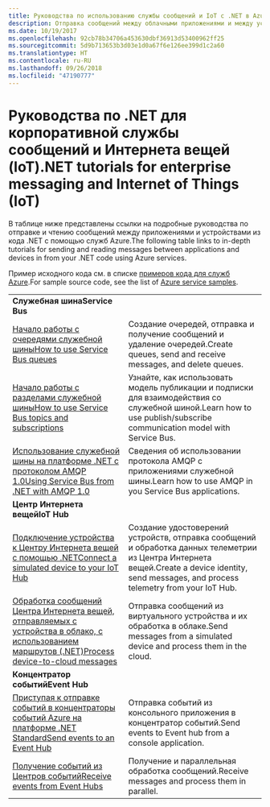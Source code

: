 ```yaml
---
title: Руководства по использованию службы сообщений и IoT с .NET в Azure | Документация Майкрософт
description: Отправка сообщений между облачными приложениями и между устройствами и облаком с использованием .NET и служб Azure.
ms.date: 10/19/2017
ms.openlocfilehash: 92cb78b34706a453630dbf36913d53400962ff25
ms.sourcegitcommit: 5d9b713653b3d03e1d0a67f6e126ee399d1c2a60
ms.translationtype: HT
ms.contentlocale: ru-RU
ms.lasthandoff: 09/26/2018
ms.locfileid: "47190777"
---
```

# <a name="net-tutorials-for-enterprise-messaging-and-internet-of-things-iot"></a><span data-ttu-id="61161-103">Руководства по .NET для корпоративной службы сообщений и Интернета вещей (IoT)</span><span class="sxs-lookup"><span data-stu-id="61161-103">.NET tutorials for enterprise messaging and Internet of Things (IoT)</span></span>

<span data-ttu-id="61161-104">В таблице ниже представлены ссылки на подробные руководства по отправке и чтению сообщений между приложениями и устройствами из кода .NET с помощью служб Azure.</span><span class="sxs-lookup"><span data-stu-id="61161-104">The following table links to in-depth tutorials for sending and reading messages between applications and devices in from your .NET code using Azure services.</span></span>

<span data-ttu-id="61161-105">Пример исходного кода см. в списке [примеров кода для служб Azure](https://azure.microsoft.com/resources/samples/?platform=dotnet).</span><span class="sxs-lookup"><span data-stu-id="61161-105">For sample source code, see the list of [Azure service samples](https://azure.microsoft.com/resources/samples/?platform=dotnet).</span></span>


| | |
|---|---|
| <span data-ttu-id="61161-106">**Служебная шина**</span><span class="sxs-lookup"><span data-stu-id="61161-106">**Service Bus**</span></span> | |
| <span data-ttu-id="61161-107">[Начало работы с очередями служебной шины][1]</span><span class="sxs-lookup"><span data-stu-id="61161-107">[How to use Service Bus queues][1]</span></span> | <span data-ttu-id="61161-108">Создание очередей, отправка и получение сообщений и удаление очередей.</span><span class="sxs-lookup"><span data-stu-id="61161-108">Create queues, send and receive messages, and delete queues.</span></span> | 
| <span data-ttu-id="61161-109">[Начало работы с разделами служебной шины][2]</span><span class="sxs-lookup"><span data-stu-id="61161-109">[How to use Service Bus topics and subscriptions][2]</span></span> | <span data-ttu-id="61161-110">Узнайте, как использовать модель публикации и подписки для взаимодействия со служебной шиной.</span><span class="sxs-lookup"><span data-stu-id="61161-110">Learn how to use publish/subscribe communication model with Service Bus.</span></span>
| <span data-ttu-id="61161-111">[Использование служебной шины на платформе .NET с протоколом AMQP 1.0][3]</span><span class="sxs-lookup"><span data-stu-id="61161-111">[Using Service Bus from .NET with AMQP 1.0][3]</span></span> | <span data-ttu-id="61161-112">Сведения об использовании протокола AMQP с приложениями служебной шины.</span><span class="sxs-lookup"><span data-stu-id="61161-112">Learn how to use AMQP in you Service Bus applications.</span></span>
|<span data-ttu-id="61161-113">**Центр Интернета вещей**</span><span class="sxs-lookup"><span data-stu-id="61161-113">**IoT Hub**</span></span>|
| <span data-ttu-id="61161-114">[Подключение устройства к Центру Интернета вещей с помощью .NET][4]</span><span class="sxs-lookup"><span data-stu-id="61161-114">[Connect a simulated device to your IoT Hub][4]</span></span> | <span data-ttu-id="61161-115">Создание удостоверений устройств, отправка сообщений и обработка данных телеметрии из Центра Интернета вещей.</span><span class="sxs-lookup"><span data-stu-id="61161-115">Create a device identity, send messages, and process telemetry from your IoT Hub.</span></span> |   
| <span data-ttu-id="61161-116">[Обработка сообщений Центра Интернета вещей, отправляемых с устройства в облако, с использованием маршрутов (.NET)][5]</span><span class="sxs-lookup"><span data-stu-id="61161-116">[Process device-to-cloud messages][5]</span></span> | <span data-ttu-id="61161-117">Отправка сообщений из виртуального устройства и их обработка в облаке.</span><span class="sxs-lookup"><span data-stu-id="61161-117">Send messages from a simulated device and process them in the cloud.</span></span> |
|<span data-ttu-id="61161-118">**Концентратор событий**</span><span class="sxs-lookup"><span data-stu-id="61161-118">**Event Hub**</span></span>|
| <span data-ttu-id="61161-119">[Приступая к отправке событий в концентраторы событий Azure на платформе .NET Standard][6]</span><span class="sxs-lookup"><span data-stu-id="61161-119">[Send events to an Event Hub][6]</span></span> | <span data-ttu-id="61161-120">Отправка событий из консольного приложения в концентратор событий.</span><span class="sxs-lookup"><span data-stu-id="61161-120">Send events to Event hub from a console application.</span></span>
| <span data-ttu-id="61161-121">[Получение событий из Центров событий][7]</span><span class="sxs-lookup"><span data-stu-id="61161-121">[Receive events from Event Hubs][7]</span></span> | <span data-ttu-id="61161-122">Получение и параллельная обработка сообщений.</span><span class="sxs-lookup"><span data-stu-id="61161-122">Receive messages and process them in parallel.</span></span>


[1]: /azure/service-bus-messaging/service-bus-dotnet-get-started-with-queues
[2]: /azure/service-bus-messaging/service-bus-dotnet-how-to-use-topics-subscriptions
[3]: /azure/service-bus-messaging/service-bus-amqp-dotnet
[4]: /azure/iot-hub/iot-hub-csharp-csharp-getstarted
[5]: /azure/iot-hub/iot-hub-csharp-csharp-process-d2c
[6]: /azure/event-hubs/event-hubs-dotnet-standard-getstarted-send
[7]: /azure/event-hubs/event-hubs-dotnet-standard-getstarted-receive-eph


